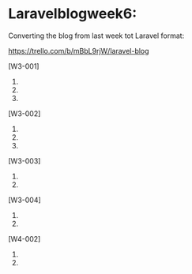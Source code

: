 # Laravelblogweek6:

Converting the blog from last week tot Laravel format:

https://trello.com/b/mBbL9rjW/laravel-blog


[W3-001]

   1.
   2.
   3.

[W3-002]

   1.
   2.
   3.

[W3-003]

   1.
   2.

[W3-004]

   1.
   2.

[W4-002]

   1.
   2.

